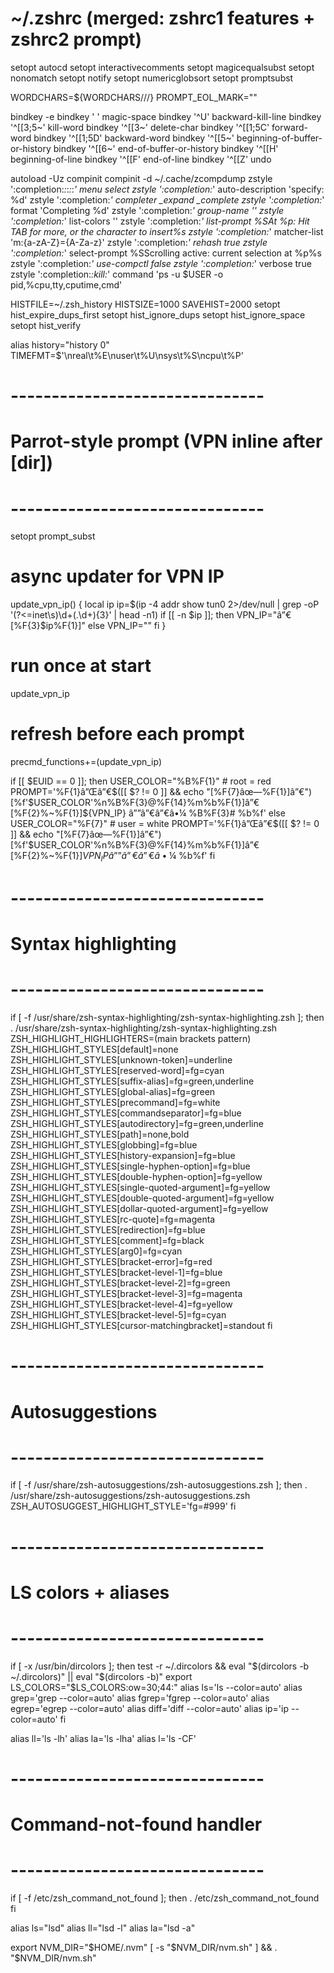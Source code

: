 # ~/.zshrc (merged: zshrc1 features + zshrc2 prompt)

setopt autocd
setopt interactivecomments
setopt magicequalsubst
setopt nonomatch
setopt notify
setopt numericglobsort
setopt promptsubst

WORDCHARS=${WORDCHARS//\/}
PROMPT_EOL_MARK=""

bindkey -e
bindkey ' ' magic-space
bindkey '^U' backward-kill-line
bindkey '^[[3;5~' kill-word
bindkey '^[[3~' delete-char
bindkey '^[[1;5C' forward-word
bindkey '^[[1;5D' backward-word
bindkey '^[[5~' beginning-of-buffer-or-history
bindkey '^[[6~' end-of-buffer-or-history
bindkey '^[[H' beginning-of-line
bindkey '^[[F' end-of-line
bindkey '^[[Z' undo

autoload -Uz compinit
compinit -d ~/.cache/zcompdump
zstyle ':completion:*:*:*:*:*' menu select
zstyle ':completion:*' auto-description 'specify: %d'
zstyle ':completion:*' completer _expand _complete
zstyle ':completion:*' format 'Completing %d'
zstyle ':completion:*' group-name ''
zstyle ':completion:*' list-colors ''
zstyle ':completion:*' list-prompt %SAt %p: Hit TAB for more, or the character to insert%s
zstyle ':completion:*' matcher-list 'm:{a-zA-Z}={A-Za-z}'
zstyle ':completion:*' rehash true
zstyle ':completion:*' select-prompt %SScrolling active: current selection at %p%s
zstyle ':completion:*' use-compctl false
zstyle ':completion:*' verbose true
zstyle ':completion:*:kill:*' command 'ps -u $USER -o pid,%cpu,tty,cputime,cmd'

HISTFILE=~/.zsh_history
HISTSIZE=1000
SAVEHIST=2000
setopt hist_expire_dups_first
setopt hist_ignore_dups
setopt hist_ignore_space
setopt hist_verify

alias history="history 0"
TIMEFMT=$'\nreal\t%E\nuser\t%U\nsys\t%S\ncpu\t%P'

# -------------------------------
# Parrot-style prompt (VPN inline after [dir])
# -------------------------------
setopt prompt_subst

# async updater for VPN IP
update_vpn_ip() {
  local ip
  ip=$(ip -4 addr show tun0 2>/dev/null | grep -oP '(?<=inet\s)\d+(\.\d+){3}' | head -n1)
  if [[ -n $ip ]]; then
    VPN_IP="â”€[%F{3}$ip%F{1}]"
  else
    VPN_IP=""
  fi
}
# run once at start
update_vpn_ip
# refresh before each prompt
precmd_functions+=(update_vpn_ip)

if [[ $EUID == 0 ]]; then
  USER_COLOR="%B%F{1}"   # root = red
  PROMPT='%F{1}â”Œâ”€$([[ $? != 0 ]] && echo "[%F{7}âœ—%F{1}]â”€")[%f'$USER_COLOR'%n%B%F{3}@%F{14}%m%b%F{1}]â”€[%F{2}%~%F{1}]${VPN_IP}
â””â”€â”€â•¼ %B%F{3}# %b%f'
else
  USER_COLOR="%F{7}"     # user = white
  PROMPT='%F{1}â”Œâ”€$([[ $? != 0 ]] && echo "[%F{7}âœ—%F{1}]â”€")[%f'$USER_COLOR'%n%B%F{3}@%F{14}%m%b%F{1}]â”€[%F{2}%~%F{1}]${VPN_IP}
â””â”€â”€â•¼ %B%F{3}$ %b%f'
fi


# -------------------------------
# Syntax highlighting
# -------------------------------
if [ -f /usr/share/zsh-syntax-highlighting/zsh-syntax-highlighting.zsh ]; then
    . /usr/share/zsh-syntax-highlighting/zsh-syntax-highlighting.zsh
    ZSH_HIGHLIGHT_HIGHLIGHTERS=(main brackets pattern)
    ZSH_HIGHLIGHT_STYLES[default]=none
    ZSH_HIGHLIGHT_STYLES[unknown-token]=underline
    ZSH_HIGHLIGHT_STYLES[reserved-word]=fg=cyan
    ZSH_HIGHLIGHT_STYLES[suffix-alias]=fg=green,underline
    ZSH_HIGHLIGHT_STYLES[global-alias]=fg=green
    ZSH_HIGHLIGHT_STYLES[precommand]=fg=white
    ZSH_HIGHLIGHT_STYLES[commandseparator]=fg=blue
    ZSH_HIGHLIGHT_STYLES[autodirectory]=fg=green,underline
    ZSH_HIGHLIGHT_STYLES[path]=none,bold
    ZSH_HIGHLIGHT_STYLES[globbing]=fg=blue
    ZSH_HIGHLIGHT_STYLES[history-expansion]=fg=blue
    ZSH_HIGHLIGHT_STYLES[single-hyphen-option]=fg=blue
    ZSH_HIGHLIGHT_STYLES[double-hyphen-option]=fg=yellow
    ZSH_HIGHLIGHT_STYLES[single-quoted-argument]=fg=yellow
    ZSH_HIGHLIGHT_STYLES[double-quoted-argument]=fg=yellow
    ZSH_HIGHLIGHT_STYLES[dollar-quoted-argument]=fg=yellow
    ZSH_HIGHLIGHT_STYLES[rc-quote]=fg=magenta
    ZSH_HIGHLIGHT_STYLES[redirection]=fg=blue
    ZSH_HIGHLIGHT_STYLES[comment]=fg=black
    ZSH_HIGHLIGHT_STYLES[arg0]=fg=cyan
    ZSH_HIGHLIGHT_STYLES[bracket-error]=fg=red
    ZSH_HIGHLIGHT_STYLES[bracket-level-1]=fg=blue
    ZSH_HIGHLIGHT_STYLES[bracket-level-2]=fg=green
    ZSH_HIGHLIGHT_STYLES[bracket-level-3]=fg=magenta
    ZSH_HIGHLIGHT_STYLES[bracket-level-4]=fg=yellow
    ZSH_HIGHLIGHT_STYLES[bracket-level-5]=fg=cyan
    ZSH_HIGHLIGHT_STYLES[cursor-matchingbracket]=standout
fi

# -------------------------------
# Autosuggestions
# -------------------------------
if [ -f /usr/share/zsh-autosuggestions/zsh-autosuggestions.zsh ]; then
    . /usr/share/zsh-autosuggestions/zsh-autosuggestions.zsh
    ZSH_AUTOSUGGEST_HIGHLIGHT_STYLE='fg=#999'
fi

# -------------------------------
# LS colors + aliases
# -------------------------------
if [ -x /usr/bin/dircolors ]; then
    test -r ~/.dircolors && eval "$(dircolors -b ~/.dircolors)" || eval "$(dircolors -b)"
    export LS_COLORS="$LS_COLORS:ow=30;44:"
    alias ls='ls --color=auto'
    alias grep='grep --color=auto'
    alias fgrep='fgrep --color=auto'
    alias egrep='egrep --color=auto'
    alias diff='diff --color=auto'
    alias ip='ip --color=auto'
fi

alias ll='ls -lh'
alias la='ls -lha'
alias l='ls -CF'

# -------------------------------
# Command-not-found handler
# -------------------------------
if [ -f /etc/zsh_command_not_found ]; then
    . /etc/zsh_command_not_found
fi

alias ls="lsd"
alias ll="lsd -l"
alias la="lsd -a"

export NVM_DIR="$HOME/.nvm"
[ -s "$NVM_DIR/nvm.sh" ] && \. "$NVM_DIR/nvm.sh"

